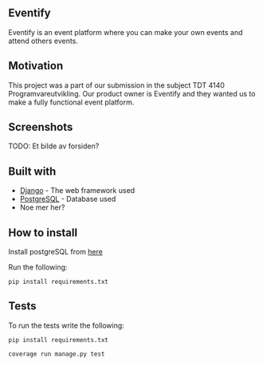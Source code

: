 ## Eventify

Eventify is an event platform where you can make your own events and attend others events. 

## Motivation

This project was a part of our submission in the subject TDT 4140 Programvareutvikling. Our product owner is Eventify and they wanted us to make a fully functional event platform.

## Screenshots

TODO: Et bilde av forsiden?

## Built with

<ul>
<li><a href="https://www.djangoproject.com/" rel="nofollow">Django</a> - The web framework used</li>
<li><a href="https://www.postgresql.org/" rel="nofollow">PostgreSQL</a> - Database used</li>
<li>Noe mer her?</li>
</ul>

## How to install

Install postgreSQL from <a href="https://www.postgresql.org/download/" rel="nofollow">here</a>

Run the following:

`pip install requirements.txt`

## Tests

To run the tests write the following:

`pip install requirements.txt`

`coverage run manage.py test`


